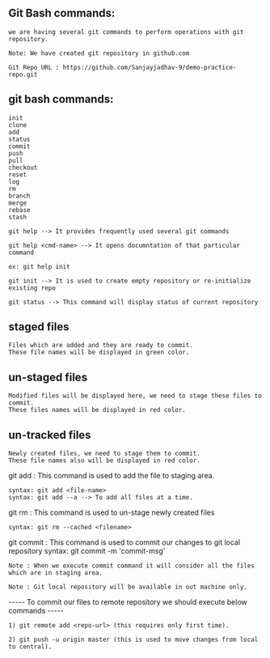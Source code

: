 Git Bash commands: 
------------------
    we are having several git commands to perform operations with git repository.

    Note: We have created git repository in github.com

    Git Repo URL : https://github.com/Sanjayjadhav-9/demo-practice-repo.git

git bash commands:
------------------
    init
    clone
    add
    status
    commit
    push
    pull
    checkout
    reset
    log
    rm
    branch
    merge
    rebase
    stash

    git help --> It provides frequently used several git commands

    git help <cmd-name> --> It opens documntation of that particular command

    ex: git help init

    git init --> It is used to create empty repository or re-initialize existing repo

    git status --> This command will display status of current repository

staged files
------------
    Files which are added and they are ready to commit.
    These file names will be displayed in green color.

un-staged files
---------------
    Modified files will be displayed here, we need to stage these files to commit.
    These files names will be displayed in red color.

un-tracked files
----------------
    Newly created files, we need to stage them to commit.
    These file names also will be displayed in red color. 

git add : This command is used to add the file to staging area.

    syntax: git add <file-name>
    syntax: git add --a --> To add all files at a time.

git rm : This command is used to un-stage newly created files

    syntax: git rm --cached <filename>

git commit : This command is used to commit our changes to git local repository
    syntax: git commit -m 'commit-msg'

    Note : When we execute commit command it will consider all the files which are in staging area.

    Note : Git local repository will be available in out machine only.

----- To commit our files to remote repository we should execute below commands -----

    1) git remote add <repo-url> (this requires only first time).  

    2) git push -u origin master (this is used to move changes from local to central).